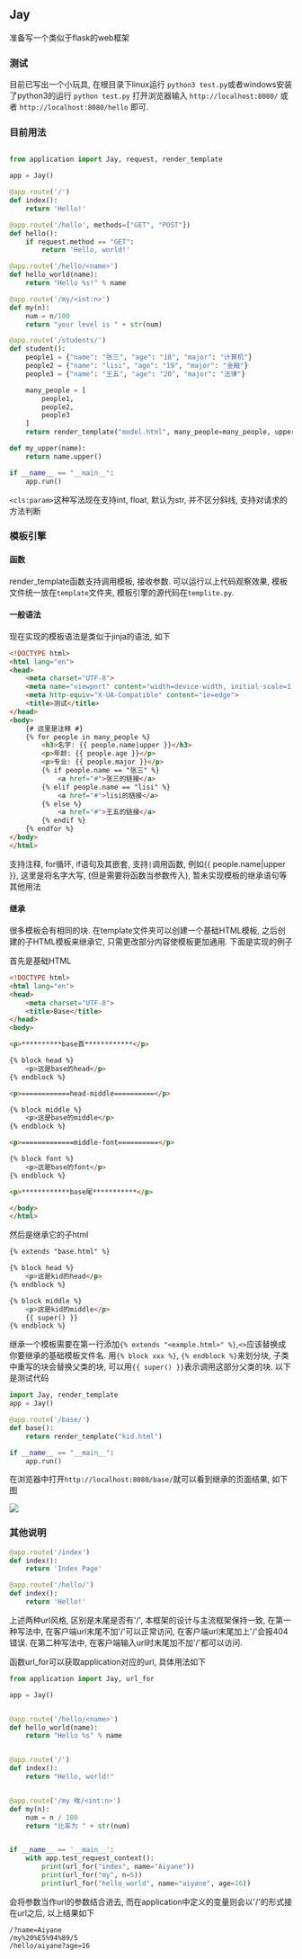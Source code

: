 ## Jay

准备写一个类似于flask的web框架

### 测试

目前已写出一个小玩具, 在根目录下linux运行 `python3 test.py`或者windows安装了python3的运行 `python test.py` 打开浏览器输入 `http://localhost:8080/` 或者 `http://localhost:8080/hello` 即可.

### 目前用法

```py

from application import Jay, request, render_template

app = Jay()

@app.route('/')
def index():
    return 'Hello!'

@app.route('/hello', methods=["GET", "POST"])
def hello():
    if request.method == "GET":
        return 'Hello, world!'

@app.route('/hello/<name>')
def hello_world(name):
    return "Hello %s!" % name

@app.route('/my/<int:n>')
def my(n):
    num = n/100
    return "your level is " + str(num)

@app.route('/students/')
def student():
    people1 = {"name": "张三", "age": "18", "major": "计算机"}
    people2 = {"name": "lisi", "age": "19", "major": "金融"}
    people3 = {"name": "王五", "age": "20", "major": "法律"}

    many_people = [
        people1,
        people2,
        people3
    ]
    return render_template("model.html", many_people=many_people, upper=my_upper)

def my_upper(name):
    return name.upper()

if __name__ == "__main__":
    app.run()
```

`<cls:param>`这种写法现在支持int, float, 默认为str, 并不区分斜线, 支持对请求的方法判断

### 模板引擎

#### 函数

render_template函数支持调用模板, 接收参数. 可以运行以上代码观察效果, 模板文件统一放在`template`文件夹, 模板引擎的源代码在`templite.py`.

#### 一般语法

现在实现的模板语法是类似于jinja的语法, 如下

```html
<!DOCTYPE html>
<html lang="en">
<head>
    <meta charset="UTF-8">
    <meta name="viewport" content="width=device-width, initial-scale=1.0">
    <meta http-equiv="X-UA-Compatible" content="ie=edge">
    <title>测试</title>
</head>
<body>
    {# 这里是注释 #}
    {% for people in many_people %}
        <h3>名字: {{ people.name|upper }}</h3>
        <p>年龄: {{ people.age }}</p>
        <p>专业: {{ people.major }}</p>
        {% if people.name == "张三" %}
            <a href="#">张三的链接</a>
        {% elif people.name == "lisi" %}
            <a href="#">lisi的链接</a>
        {% else %}
            <a href="#">王五的链接</a>
        {% endif %}
    {% endfor %}
</body>
</html>
```
支持注释, for循环, if语句及其嵌套, 支持`|`调用函数, 例如{{ people.name|upper }}, 这里是将名字大写, (但是需要将函数当参数传入), 暂未实现模板的继承语句等其他用法

#### 继承

很多模板会有相同的块. 在template文件夹可以创建一个基础HTML模板, 之后创建的子HTML模板来继承它, 只需更改部分内容使模板更加通用. 下面是实现的例子

首先是基础HTML

```html
<!DOCTYPE html>
<html lang="en">
<head>
    <meta charset="UTF-8">
    <title>Base</title>
</head>
<body>

<p>**********base首************</p>

{% block head %}
    <p>这是base的head</p>
{% endblock %}

<p>============head-middle==========</p>

{% block middle %}
    <p>这是base的middle</p>
{% endblock %}

<p>=============middle-font==========</p>

{% block font %}
    <p>这是base的font</p>
{% endblock %}

<p>************base尾***********</p>

</body>
</html>
```

然后是继承它的子html

```html
{% extends "base.html" %}

{% block head %}
    <p>这是kid的head</p>
{% endblock %}

{% block middle %}
    <p>这是kid的middle</p>
    {{ super() }}
{% endblock %}
```
继承一个模板需要在第一行添加`{% extends "<exmple.html>" %}`,`<>`应该替换成你要继承的基础模板文件名. 用`{% block xxx %}`, `{% endblock %}`来划分块, 子类中重写的块会替换父类的块, 可以用`{{ super() }}`表示调用这部分父类的块. 以下是测试代码

```py
import Jay, render_template
app = Jay()

@app.route('/base/')
def base():
    return render_template("kid.html")

if __name__ == "__main__":
    app.run()
```
在浏览器中打开`http://localhost:8080/base/`就可以看到继承的页面结果, 如下图

![](http://onqow625k.bkt.clouddn.com/QQ%E6%88%AA%E5%9B%BE20180205140221.png)

### 其他说明

```py
@app.route('/index')
def index():
    return 'Index Page'

@app.route('/hello/')
def index():
    return 'Hello!'
```
上述两种url风格, 区别是末尾是否有'/', 本框架的设计与主流框架保持一致, 在第一种写法中, 在客户端url末尾不加'/'可以正常访问, 在客户端url末尾加上'/'会报404错误. 在第二种写法中, 在客户端输入url时末尾加不加'/'都可以访问.

函数url_for可以获取application对应的url, 具体用法如下

```py
from application import Jay, url_for

app = Jay()


@app.route('/hello/<name>')
def hello_world(name):
    return "Hello %s" % name


@app.route('/')
def index():
    return "Hello, world!"


@app.route('/my 唉/<int:n>')
def my(n):
    num = n / 100
    return "比率为 " + str(num)


if __name__ == '__main__':
    with app.test_request_context():
        print(url_for("index", name="Aiyane"))
        print(url_for("my", n=5))
        print(url_for("hello_world", name="aiyane", age=16))
```

会将参数当作url的参数结合进去, 而在application中定义的变量则会以'/'的形式接在url之后, 以上结果如下

```
/?name=Aiyane
/my%20%E5%94%89/5
/hello/aiyane?age=16
```

